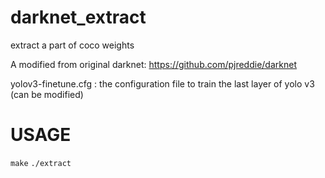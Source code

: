 # darknet_extract

extract a part of coco weights

A modified from original darknet: https://github.com/pjreddie/darknet

yolov3-finetune.cfg : the configuration file to train the last layer of yolo v3 (can be modified)

# USAGE
`make`
`./extract`
